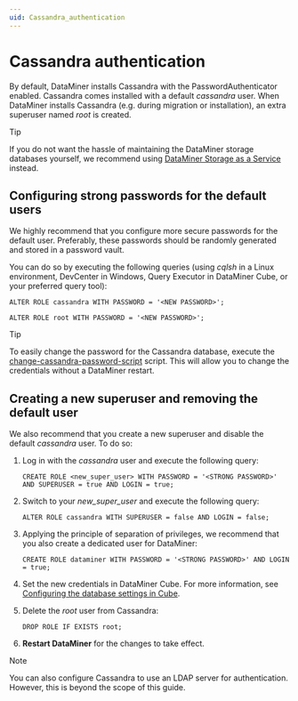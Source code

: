 ```yaml
---
uid: Cassandra_authentication
---
```


# Cassandra authentication

By default, DataMiner installs Cassandra with the PasswordAuthenticator enabled. Cassandra comes installed with a default *cassandra* user. When DataMiner installs Cassandra (e.g. during migration or installation), an extra superuser named *root* is created.

> [!TIP]
> If you do not want the hassle of maintaining the DataMiner storage databases yourself, we recommend using [DataMiner Storage as a Service](xref:STaaS) instead.

## Configuring strong passwords for the default users

We highly recommend that you configure more secure passwords for the default user. Preferably, these passwords should be randomly generated and stored in a password vault.

You can do so by executing the following queries (using *cqlsh* in a Linux environment, DevCenter in Windows, Query Executor in DataMiner Cube, or your preferred query tool):

`ALTER ROLE cassandra WITH PASSWORD = '<NEW PASSWORD>';`

`ALTER ROLE root WITH PASSWORD = '<NEW PASSWORD>';`

> [!TIP]
> To easily change the password for the Cassandra database, execute the [change-cassandra-password-script](https://github.com/SkylineCommunications/change-db-password-scripts/blob/main/change-cassandra-password-script.xml) script. This will allow you to change the credentials without a DataMiner restart.

## Creating a new superuser and removing the default user

We also recommend that you create a new superuser and disable the default *cassandra* user. To do so:

1. Log in with the *cassandra* user and execute the following query:

   `CREATE ROLE <new_super_user> WITH PASSWORD = '<STRONG PASSWORD>' AND SUPERUSER = true AND LOGIN = true;`

1. Switch to your *new_super_user* and execute the following query:

   `ALTER ROLE cassandra WITH SUPERUSER = false AND LOGIN = false;`

1. Applying the principle of separation of privileges, we recommend that you also create a dedicated user for DataMiner:

   `CREATE ROLE dataminer WITH PASSWORD = '<STRONG PASSWORD>' AND LOGIN = true;`

1. Set the new credentials in DataMiner Cube. For more information, see [Configuring the database settings in Cube](xref:Configuring_the_database_settings_in_Cube).

1. Delete the *root* user from Cassandra:

   `DROP ROLE IF EXISTS root;`

1. **Restart DataMiner** for the changes to take effect.

> [!NOTE]
> You can also configure Cassandra to use an LDAP server for authentication. However, this is beyond the scope of this guide.
